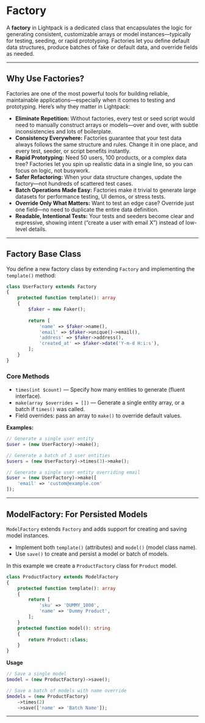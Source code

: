 # Factory

A **factory** in Lightpack is a dedicated class that encapsulates the logic for generating consistent, customizable arrays or model instances—typically for testing, seeding, or rapid prototyping. Factories let you define default data structures, produce batches of fake or default data, and override fields as needed.

---

## Why Use Factories?

Factories are one of the most powerful tools for building reliable, maintainable applications—especially when it comes to testing and prototyping. Here’s why they matter in Lightpack:

- **Eliminate Repetition:** Without factories, every test or seed script would need to manually construct arrays or models—over and over, with subtle inconsistencies and lots of boilerplate.
- **Consistency Everywhere:** Factories guarantee that your test data always follows the same structure and rules. Change it in one place, and every test, seeder, or script benefits instantly.
- **Rapid Prototyping:** Need 50 users, 100 products, or a complex data tree? Factories let you spin up realistic data in a single line, so you can focus on logic, not busywork.
- **Safer Refactoring:** When your data structure changes, update the factory—not hundreds of scattered test cases.
- **Batch Operations Made Easy:** Factories make it trivial to generate large datasets for performance testing, UI demos, or stress tests.
- **Override Only What Matters:** Want to test an edge case? Override just one field—no need to duplicate the entire data definition.
- **Readable, Intentional Tests:** Your tests and seeders become clear and expressive, showing intent (“create a user with email X”) instead of low-level details.

---

## Factory Base Class

You define a new factory class by extending `Factory` and implementing the `template()` method:

```php
class UserFactory extends Factory
{
    protected function template(): array
    {
        $faker = new Faker();
        
        return [
            'name' => $faker->name(),
            'email' => $faker->unique()->email(),
            'address' => $faker->address(),
            'created_at' => $faker->date('Y-m-d H:i:s'),
        ];
    }
}
```

### Core Methods
- `times(int $count)` — Specify how many entities to generate (fluent interface).
- `make(array $overrides = [])` — Generate a single entity array, or a batch if `times()` was called.
- Field overrides: pass an array to `make()` to override default values.

**Examples:**
```php
// Generate a single user entity
$user = (new UserFactory)->make();

// Generate a batch of 3 user entities
$users = (new UserFactory)->times(3)->make();

// Generate a single user entity overriding email
$user = (new UserFactory)->make([
    'email' => 'custom@example.com'
]);
```

---

## ModelFactory: For Persisted Models

`ModelFactory` extends `Factory` and adds support for creating and saving model instances.

- Implement both `template()` (attributes) and `model()` (model class name).
- Use `save()` to create and persist a model or batch of models.

In this example we create a `ProductFactory` class for `Product` model.

```php
class ProductFactory extends ModelFactory
{
    protected function template(): array
    {
        return [
            'sku' => 'DUMMY_1000',
            'name' => 'Dummy Product',
        ];
    }
    protected function model(): string
    {
        return Product::class;
    }
}
```

**Usage**

```php
// Save a single model
$model = (new ProductFactory)->save();

// Save a batch of models with name override
$models = (new ProductFactory)
    ->times(2)
    ->save(['name' => 'Batch Name']);
```

---
